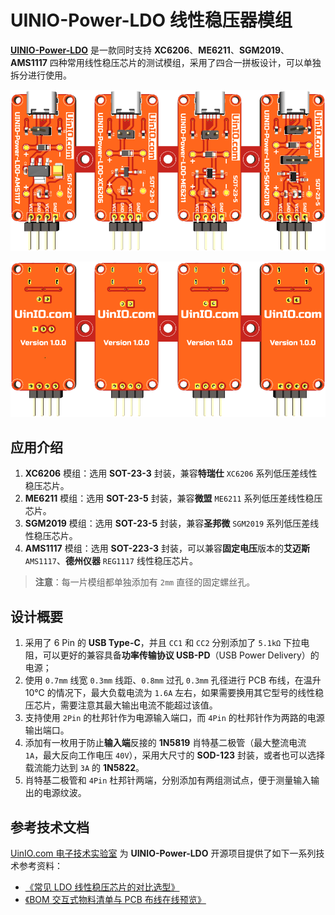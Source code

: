 # UINIO-Power-LDO 线性稳压器模组

[**UINIO-Power-LDO**](https://gitee.com/uinika/UINIO-Power-LDO) 是一款同时支持 **XC6206**、**ME6211**、**SGM2019**、**AMS1117** 四种常用线性稳压芯片的测试模组，采用了四合一拼板设计，可以单独拆分进行使用。

![](./Images/PCB-3D-1.png)

![](./Images/PCB-3D-2.png)

## 应用介绍

1. **XC6206** 模组：选用 **SOT-23-3** 封装，兼容**特瑞仕** `XC6206` 系列低压差线性稳压芯片。
2. **ME6211** 模组：选用 **SOT-23-5** 封装，兼容**微盟** `ME6211` 系列低压差线性稳压芯片。
3. **SGM2019** 模组：选用 **SOT-23-5** 封装，兼容**圣邦微** `SGM2019` 系列低压差线性稳压芯片。
4. **AMS1117** 模组：选用 **SOT-223-3** 封装，可以兼容**固定电压**版本的**艾迈斯** `AMS1117`、**德州仪器** `REG1117` 线性稳压芯片。

> **注意**：每一片模组都单独添加有 `2mm` 直径的固定螺丝孔。

## 设计概要

1. 采用了 6 Pin 的 **USB Type-C**，并且 `CC1` 和 `CC2` 分别添加了 `5.1kΩ` 下拉电阻，可以更好的兼容具备**功率传输协议 USB-PD**（USB Power Delivery）的电源；
2. 使用 `0.7mm` 线宽 `0.3mm` 线距、`0.8mm` 过孔 `0.3mm` 孔径进行 PCB 布线，在温升 10℃ 的情况下，最大负载电流为 `1.6A` 左右，如果需要换用其它型号的线性稳压芯片，需要注意其最大输出电流不能超过该值。
3. 支持使用 `2Pin` 的杜邦针作为电源输入端口，而 `4Pin` 的杜邦针作为两路的电源输出端口。
4. 添加有一枚用于防止**输入端**反接的 **1N5819** 肖特基二极管（最大整流电流 `1A`，最大反向工作电压 `40V`），采用大尺寸的 **SOD-123** 封装，或者也可以选择载流能力达到 `3A` 的 **1N5822**。
5. 肖特基二极管和 `4Pin` 杜邦针两端，分别添加有两组测试点，便于测量输入输出的电源纹波。

## 参考技术文档

[UinIO.com 电子技术实验室](http://uinio.com/) 为 **UINIO-Power-LDO** 开源项目提供了如下一系列技术参考资料：

- [《常见 LDO 线性稳压芯片的对比选型》](http://uinio.com/Electronics/LDO/)
- [《BOM 交互式物料清单与 PCB 布线在线预览》](http://uinio.com/archives/BOM/UINIO-Power-LDO.html)
